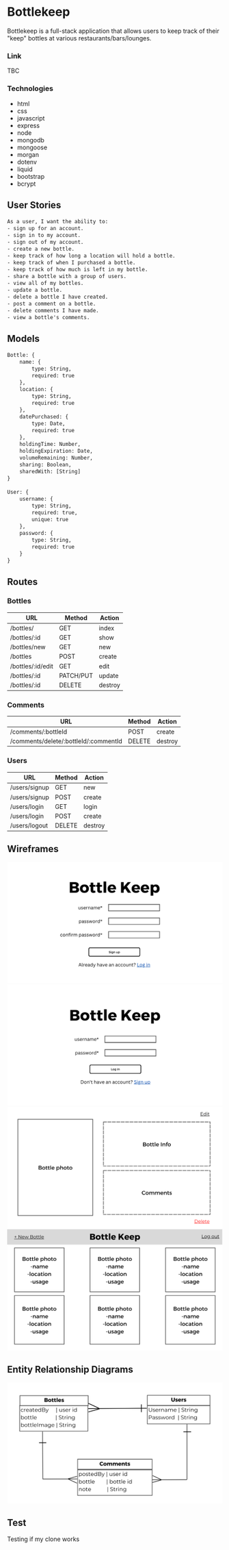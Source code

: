 # Bottlekeep

Bottlekeep is a full-stack application that allows users to keep track of their "keep" bottles at various restaurants/bars/lounges.

### Link

TBC

### Technologies
- html
- css
- javascript
- express
- node
- mongodb
- mongoose
- morgan
- dotenv
- liquid
- bootstrap
- bcrypt

## User Stories

```
As a user, I want the ability to: 
- sign up for an account.
- sign in to my account.
- sign out of my account.
- create a new bottle.
- keep track of how long a location will hold a bottle.
- keep track of when I purchased a bottle.
- keep track of how much is left in my bottle. 
- share a bottle with a group of users. 
- view all of my bottles. 
- update a bottle.
- delete a bottle I have created. 
- post a comment on a bottle.
- delete comments I have made.
- view a bottle's comments.
```

## Models

```
Bottle: {
    name: {
        type: String,
        required: true
    },
    location: {
        type: String,
        required: true
    },
    datePurchased: {
        type: Date,
        required: true
    },
    holdingTime: Number,
    holdingExpiration: Date,
    volumeRemaining: Number,
    sharing: Boolean,
    sharedWith: [String]
}

User: {
    username: {
        type: String,
        required: true,
        unique: true
    },
    password: {
        type: String,
        required: true
    }
}
```

## Routes

### Bottles

| **URL**           | **Method** | **Action** |
|-------------------|------------|------------|
| /bottles/         | GET        | index
| /bottles/:id      | GET        | show
| /bottles/new      | GET        | new
| /bottles          | POST       | create
| /bottles/:id/edit | GET        | edit
| /bottles/:id      | PATCH/PUT  | update
| /bottles/:id      | DELETE     | destroy

### Comments

| **URL**                               | **Method** | **Action** |
|---------------------------------------|------------|------------|
| /comments/:bottleId                   | POST       | create
| /comments/delete/:bottleId/:commentId | DELETE     | destroy

### Users

| **URL**       | **Method** | **Action** |
|---------------|------------|------------|
| /users/signup | GET        | new
| /users/signup | POST       | create
| /users/login  | GET        | login
| /users/login  | POST       | create
| /users/logout | DELETE     | destroy

## Wireframes
![Sign up page](assets/img/wireframe-1.png)
![Log in page](assets/img/wireframe-2.png)
![Bottle page](assets/img/wireframe-3.png)
![Home page](assets/img/wireframe-4.png)

## Entity Relationship Diagrams
![ERD](assets/img/erd.png)

## Test

Testing if my clone works